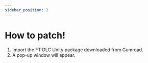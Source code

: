 ```yaml
---
sidebar_position: 2
---
```


# How to patch!

1. Import the FT DLC Unity package downloaded from Gumroad.
2. A pop-up window will appear.